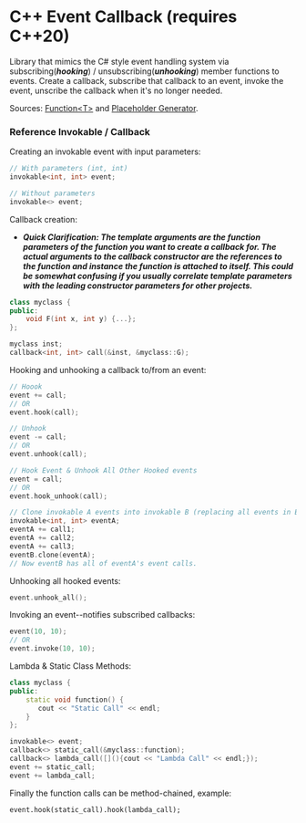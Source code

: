 # C++ Event Callback (requires C++20)
Library that mimics the C# style event handling system via subscribing(***hooking***) / unsubscribing(***unhooking***) member functions to events. Create a callback, subscribe that callback to an event, invoke the event, unscribe the callback when it's no longer needed.

Sources: [Function\<T\>](http://stackoverflow.com/a/9568485) and [Placeholder Generator](http://stackoverflow.com/a/21664270/4988255).

### Reference Invokable / Callback

Creating an invokable event with input parameters:
```C++
// With parameters (int, int)
invokable<int, int> event;

// Without parameters
invokable<> event;
```
Callback creation:

- ***Quick Clarification: The template arguments are the function parameters of the function you want to create a callback for. The actual arguments to the callback constructor are the references to the function and instance the function is attached to itself. This could be somewhat confusing if you usually correlate template parameters with the leading constructor parameters for other projects.***
```C++
class myclass {
public:
    void F(int x, int y) {...};
};

myclass inst;
callback<int, int> call(&inst, &myclass::G);
```
Hooking and unhooking a callback to/from an event:
```C++
// Hoook
event += call;
// OR
event.hook(call);

// Unhook
event -= call;
// OR
event.unhook(call);

// Hook Event & Unhook All Other Hooked events
event = call;
// OR
event.hook_unhook(call);

// Clone invokable A events into invokable B (replacing all events in B).
invokable<int, int> eventA;
eventA += call1;
eventA += call2;
eventA += call3;
eventB.clone(eventA);
// Now eventB has all of eventA's event calls.
```
Unhooking all hooked events:
```C++
event.unhook_all();
```

Invoking an event--notifies subscribed callbacks:
```C++
event(10, 10);
// OR
event.invoke(10, 10);
```
Lambda & Static Class Methods:
```C++
class myclass {
public:
    static void function() {
       cout << "Static Call" << endl;
    }
};

invokable<> event;
callback<> static_call(&myclass::function);
callback<> lambda_call([](){cout << "Lambda Call" << endl;});
event += static_call;
event += lambda_call;
```
Finally the function calls can be method-chained, example:
```
event.hook(static_call).hook(lambda_call);
```
